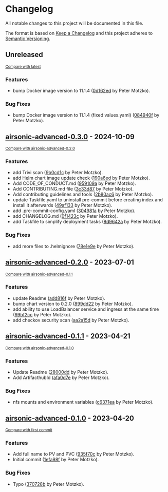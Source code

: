 # Changelog

All notable changes to this project will be documented in this file.

The format is based on [Keep a Changelog](http://keepachangelog.com/en/1.0.0/)
and this project adheres to [Semantic Versioning](http://semver.org/spec/v2.0.0.html).

<!-- insertion marker -->
## Unreleased

<small>[Compare with latest](https://github.com/pmoscode-helm/airsonic-advanced/compare/airsonic-advanced-0.3.0...HEAD)</small>

### Features

- bump Docker image version to 11.1.4 ([0d162ed](https://github.com/pmoscode-helm/airsonic-advanced/commit/0d162ed475b566f42ebe5641ab9c6af7ee1f1f33) by Peter Motzko).

### Bug Fixes

- bump Docker image version to 11.1.4 (fixed values.yaml) ([084940f](https://github.com/pmoscode-helm/airsonic-advanced/commit/084940f5f98b0b2cda60d1b1243a23b52ce7f40c) by Peter Motzko).

<!-- insertion marker -->
## [airsonic-advanced-0.3.0](https://github.com/pmoscode-helm/airsonic-advanced/releases/tag/airsonic-advanced-0.3.0) - 2024-10-09

<small>[Compare with airsonic-advanced-0.2.0](https://github.com/pmoscode-helm/airsonic-advanced/compare/airsonic-advanced-0.2.0...airsonic-advanced-0.3.0)</small>

### Features

- add Trivi scan ([9b0cd1c](https://github.com/pmoscode-helm/airsonic-advanced/commit/9b0cd1ca7be40d879565c0106a273b6500cc9601) by Peter Motzko).
- add Helm chart image update check ([190a6ed](https://github.com/pmoscode-helm/airsonic-advanced/commit/190a6ede48b2baf179b993917c98f0b8388a1be3) by Peter Motzko).
- Add CODE_OF_CONDUCT.md ([959109a](https://github.com/pmoscode-helm/airsonic-advanced/commit/959109ab001490104b07cac4a7a966edd6b6a500) by Peter Motzko).
- Add CONTRIBUTING.md file ([3c33d87](https://github.com/pmoscode-helm/airsonic-advanced/commit/3c33d877a352a70410302bd67b1f58b28173ae2c) by Peter Motzko).
- Add contributing guidelines and tools ([2b80ac6](https://github.com/pmoscode-helm/airsonic-advanced/commit/2b80ac66904ee38e760d8f891874fcf864ab1dbe) by Peter Motzko).
- update Taskfile.yaml to uninstall pre-commit before creating index and install it afterwards ([49af133](https://github.com/pmoscode-helm/airsonic-advanced/commit/49af133455784954062f173f33865866349dbfe0) by Peter Motzko).
- add .pre-commit-config.yaml ([304981a](https://github.com/pmoscode-helm/airsonic-advanced/commit/304981a470abdf2abf883a206f57ded137a24654) by Peter Motzko).
- add CHANGELOG.md ([0f1423c](https://github.com/pmoscode-helm/airsonic-advanced/commit/0f1423c13cf53e3847f37c0dbe7b60df32c1f209) by Peter Motzko).
- add Taskfile to simplify deployment tasks ([8d9642a](https://github.com/pmoscode-helm/airsonic-advanced/commit/8d9642a515bde1af6ff0faafc34f9378e90cefb6) by Peter Motzko).

### Bug Fixes

- add more files to .helmignore ([78e1e9e](https://github.com/pmoscode-helm/airsonic-advanced/commit/78e1e9e98de4a1f345c29f028f48b51407de7581) by Peter Motzko).

## [airsonic-advanced-0.2.0](https://github.com/pmoscode-helm/airsonic-advanced/releases/tag/airsonic-advanced-0.2.0) - 2023-07-01

<small>[Compare with airsonic-advanced-0.1.1](https://github.com/pmoscode-helm/airsonic-advanced/compare/airsonic-advanced-0.1.1...airsonic-advanced-0.2.0)</small>

### Features

- update Readme ([add816f](https://github.com/pmoscode-helm/airsonic-advanced/commit/add816fcfa53de45dc4c480369cff8b23d490df2) by Peter Motzko).
- bump chart version to 0.2.0 ([899dd22](https://github.com/pmoscode-helm/airsonic-advanced/commit/899dd22544de3871dff357fa040218ba4feedf38) by Peter Motzko).
- add ability to use LoadBalancer service and ingress at the same time ([99bf2cc](https://github.com/pmoscode-helm/airsonic-advanced/commit/99bf2ccc1537cdc385e3deaa233ea110b2cf6263) by Peter Motzko).
- add checkov security scan ([aa2a15d](https://github.com/pmoscode-helm/airsonic-advanced/commit/aa2a15d1ba21d0a8c9fb759289de26cdc88872a2) by Peter Motzko).

## [airsonic-advanced-0.1.1](https://github.com/pmoscode-helm/airsonic-advanced/releases/tag/airsonic-advanced-0.1.1) - 2023-04-21

<small>[Compare with airsonic-advanced-0.1.0](https://github.com/pmoscode-helm/airsonic-advanced/compare/airsonic-advanced-0.1.0...airsonic-advanced-0.1.1)</small>

### Features

- Update Readme ([28000dd](https://github.com/pmoscode-helm/airsonic-advanced/commit/28000ddaab2178f653ab938235f988b6b8b9313f) by Peter Motzko).
- Add ArtifacthubId ([afa0d7e](https://github.com/pmoscode-helm/airsonic-advanced/commit/afa0d7ed94274c365f850a4a71220c8c14a136dc) by Peter Motzko).

### Bug Fixes

- nfs mounts and environment variables ([c6371ea](https://github.com/pmoscode-helm/airsonic-advanced/commit/c6371eada6315b7a7d026136928fb24cc595fcc1) by Peter Motzko).

## [airsonic-advanced-0.1.0](https://github.com/pmoscode-helm/airsonic-advanced/releases/tag/airsonic-advanced-0.1.0) - 2023-04-20

<small>[Compare with first commit](https://github.com/pmoscode-helm/airsonic-advanced/compare/5add2b0fc5708ff7b7f6229bea312642bf4c83ec...airsonic-advanced-0.1.0)</small>

### Features

- Add full name to PV and PVC ([935f70c](https://github.com/pmoscode-helm/airsonic-advanced/commit/935f70c0f8dfbc94568dceb5783f4409ed7470f9) by Peter Motzko).
- Initial commit ([1efa98f](https://github.com/pmoscode-helm/airsonic-advanced/commit/1efa98fc487c19ccc4b10ee00f5785ad9ea24c72) by Peter Motzko).

### Bug Fixes

- Typo ([370728b](https://github.com/pmoscode-helm/airsonic-advanced/commit/370728b3b72bd3a9dc2dc71e63081fbfff9decdc) by Peter Motzko).

